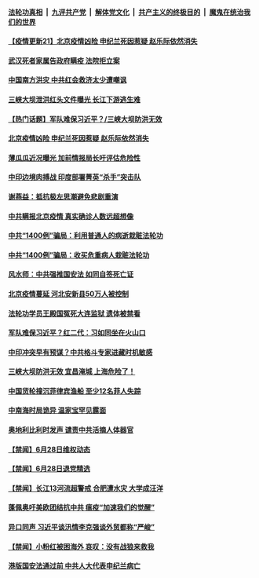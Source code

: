 ####  [法轮功真相](../../../../basic/blob/master/README.md?t=06292002) &nbsp;|&nbsp; [九评共产党](../../../../9ping.md/blob/master/README.md?t=06292002) &nbsp;|&nbsp; [解体党文化](../../../../jtdwh.md/blob/master/README.md?t=06292002)  &nbsp;|&nbsp; [共产主义的终极目的](../../../../gczydzjmd.md/blob/master/README.md?t=06292002) &nbsp;|&nbsp; [魔鬼在统治我们的世界](../../../../mgztzwmdsj.md/blob/master/README.md?t=06292002) 

#### [【疫情更新21】北京疫情凶险 申纪兰死因惹疑 赵乐际依然消失](../pages/prog204/a102881681.md?t=06292002) 

#### [武汉死者家属告政府瞒疫 法院拒立案](../pages/prog204/a102882016.md?t=06292002) 

#### [中国南方洪灾 中共红会救济太少遭嘲讽](../pages/prog204/a102882006.md?t=06292002) 

#### [三峡大坝泄洪红头文件曝光 长江下游逃生难](../pages/prog204/a102881961.md?t=06292002) 

#### [【热门话题】军队难保习近平？/三峡大坝防洪无效](../pages/prog204/a102881960.md?t=06292002) 

#### [北京疫情凶险 申纪兰死因惹疑 赵乐际依然消失](../pages/prog204/a102881941.md?t=06292002) 

#### [薄瓜瓜近况曝光 加前情报局长吁评估危险性](../pages/prog204/a102881907.md?t=06292002) 

#### [中印边境肉搏战 印度部署菁英“杀手”突击队](../pages/prog204/a102881878.md?t=06292002) 

#### [谢燕益：抵抗极左思潮避免悲剧重演](../pages/prog204/a102881897.md?t=06292002) 

#### [中共瞒报北京疫情 真实确诊人数远超想像](../pages/prog204/a102881855.md?t=06292002) 

#### [中共“1400例”骗局：利用普通人的病逝栽赃法轮功](../pages/prog204/a102881842.md?t=06292002) 

#### [中共“1400例”骗局：收买危重病人栽赃法轮功](../pages/prog204/a102881839.md?t=06292002) 

#### [风水师：中共强推国安法 如同自签死亡证](../pages/prog204/a102881825.md?t=06292002) 

#### [北京疫情蔓延 河北安新县50万人被控制](../pages/prog204/a102881818.md?t=06292002) 

#### [法轮功学员王殿国冤死大连监狱 遗体被禁看](../pages/prog204/a102881814.md?t=06292002) 

#### [军队难保习近平？红二代：习如同坐在火山口](../pages/prog204/a102881774.md?t=06292002) 

#### [中印冲突早有预谋？中共格斗专家进藏时机敏感](../pages/prog204/a102881759.md?t=06292002) 

#### [三峡大坝防洪无效 宜昌淹城 上海危险了！](../pages/prog204/a102881750.md?t=06292002) 

#### [中国货轮撞沉菲律宾渔船 至少12名菲人失踪](../pages/prog204/a102881747.md?t=06292002) 

#### [中南海时局诡异 温家宝罕见露面](../pages/prog204/a102881714.md?t=06292002) 


#### [奥地利比利时发声 谴责中共活摘人体器官](../pages/prog204/a102881695.md?t=06292002) 

#### [【禁闻】6月28日维权动态](../pages/prog204/a102881671.md?t=06292002) 

#### [【禁闻】6月28日退党精选](../pages/prog204/a102881673.md?t=06292002) 

#### [【禁闻】长江13河流超警戒 合肥遭水灾 大学成汪洋](../pages/prog204/a102881627.md?t=06292002) 

#### [蓬佩奥吁美欧团结抗中共 瘟疫“加速我们的觉醒”](../pages/prog204/a102881568.md?t=06292002) 

#### [异口同声 习近平谈汛情李克强谈外贸都称“严峻”](../pages/prog204/a102881619.md?t=06292002) 

#### [【禁闻】小粉红被困海外 哀叹：没有战狼来救我](../pages/prog204/a102881644.md?t=06292002) 

#### [港版国安法通过前 中共人大代表申纪兰病亡](../pages/prog204/a102881611.md?t=06292002) 

